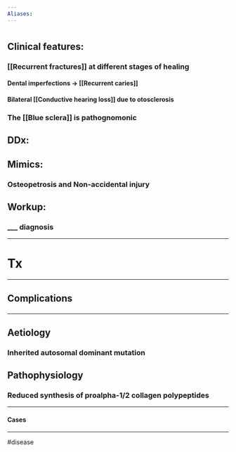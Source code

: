 ```yaml
---
Aliases:
---
```

# 
## Clinical features:
### [[Recurrent fractures]] at different stages of healing
#### Dental imperfections -> [[Recurrent caries]]
#### Bilateral [[Conductive hearing loss]] due to otosclerosis
### The [[Blue sclera]] is pathognomonic
## DDx:
###
## Mimics:
### Osteopetrosis and Non-accidental injury
## Workup:
### ___ diagnosis
---
# Tx

---
## Complications
###

---
## Aetiology
### Inherited autosomal dominant mutation
## Pathophysiology
### Reduced synthesis of proalpha-1/2 collagen polypeptides

---
#### Cases


---
#disease 